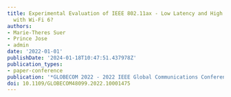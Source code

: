 ```yaml
---
title: Experimental Evaluation of IEEE 802.11ax - Low Latency and High Reliability
  with Wi-Fi 6?
authors:
- Marie-Theres Suer
- Prince Jose
- admin
date: '2022-01-01'
publishDate: '2024-01-18T10:47:51.437978Z'
publication_types:
- paper-conference
publication: '*GLOBECOM 2022 - 2022 IEEE Global Communications Conference*'
doi: 10.1109/GLOBECOM48099.2022.10001475
---
```

